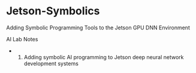 # Jetson-Symbolics
Adding Symbolic Programming Tools to the Jetson GPU DNN Environment

AI Lab Notes
- 1. Adding symbolic AI programming to Jetson deep neural network development systems
